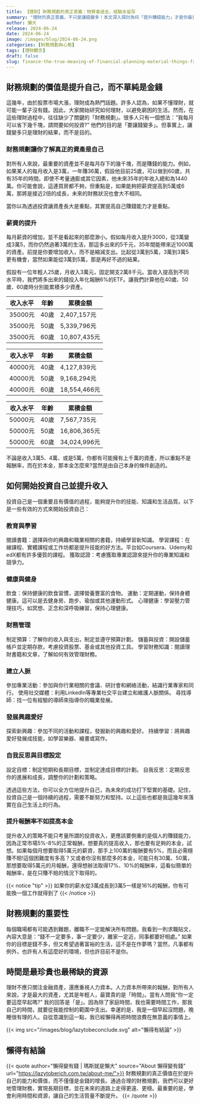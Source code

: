 ```yaml
---
title: 【理財】財務規劃的真正意義：物質會過去，經驗永留存
summary: "理財的真正意義，不只是讓錢變多！本文深入探討為何「提升賺錢能力」才是你最重要的資產。透過數據分析，揭示薪資提升對財富累積的巨大影響，並分享如何投資自己，讓物質會過去，經驗永留存，實現真正的財務自由。"
author: 懶大
release: 2024-06-24
date: 2024-06-24
image: /images/blog/2024-06-24.png
categories: [財務規劃與心態]
tags: [理財觀念]
draft: false
slug: finance-the-true-meaning-of-financial-planning-material-things-fade-experiences-last-forever
---
```


## 財務規劃的價值是提升自己，而不單純是金錢

這幾年，由於股票市場大漲，理財成為熱門話題。許多人認為，如果不懂理財，就可能一輩子沒有錢。因此，大家開始研究如何理財，以避免窮困的生活。然而，在這些理財過程中，往往缺少了關鍵的「財務規劃」。很多人只有一個想法：“我每月可以省下幾千塊，請問要如何投資?” 他們的目的是「要讓錢變多」。但事實上，讓錢變多只是理財的結果，而不是目的。

### 財務規劃讓你了解真正的資產是自己

對所有人來說，最重要的資產並不是每月存下的幾千塊，而是賺錢的能力。例如，如果某人的每月收入是3萬，一年賺36萬，假設他目前25歲，可以做到60歲，共有35年的時間。即使不考量通膨或其它因素，他未來35年的年收入總和為1440萬。你可能會說，這連買房都不夠，但重點是，如果能夠把薪資提高到5萬或6萬，那將是接近2倍的成長，未來的財務狀況也會大不相同。

當你以為透過投資讓資產長大是重點，其實提高自己賺錢能力才是重點，

### 薪資的提升

每月薪資的增加，並不是看起來的那麼渺小。假如每月收入提升3000，從3萬變成3萬5，而你仍然過著3萬的生活，那這多出來的5千元，35年間能帶來近1000萬的資產。前提是你要增加收入，而不是縮減支出。比起從3萬到5萬，3萬到3萬5更有機會，當然如果能從3萬到5萬，那是再好不過的結果。

假設有一位年輕人25歲，月收入3萬元，固定開支2萬8千元。當收入提高到不同水平時，我們將多出來的錢投入年化報酬6%的ETF。讓我們計算他在40歲、50歲、60歲時分別能累積多少資產。

| 收入水平 | 年齡 | 累積金額     |
| -------- | ---- | ------------ |
| 35000元  | 40歲 | 2,407,157元  |
| 35000元  | 50歲 | 5,339,796元  |
| 35000元  | 60歲 | 10,807,435元 |

| 收入水平 | 年齡 | 累積金額     |
| -------- | ---- | ------------ |
| 40000元  | 40歲 | 4,127,839元  |
| 40000元  | 50歲 | 9,168,294元  |
| 40000元  | 60歲 | 18,554,466元 |

| 收入水平 | 年齡 | 累積金額     |
| -------- | ---- | ------------ |
| 50000元  | 40歲 | 7,567,735元  |
| 50000元  | 50歲 | 16,806,365元 |
| 50000元  | 60歲 | 34,024,996元 |

不論是收入3萬5、4萬、或是5萬，你都有可能擁有上千萬的資產，所以重點不是報酬率，而在於本金，那本金怎麼來?當然是由自己本身的條件創造的。

## 如何開始投資自己並提升收入

投資自己是一個重要且有價值的過程，能夠提升你的技能、知識和生活品質。以下是一些有效的方式來開始投資自己：

### 教育與學習

閱讀書籍：選擇與你的興趣和職業相關的書籍，持續學習新知識。
學習課程：在線課程、實體課程或工作坊都是提升技能的好方法。平台如Coursera、Udemy和edX都有許多優質的課程。
獲取認證：考慮獲取專業認證來提升你的專業知識和競爭力。

### 健康與健身

飲食：保持健康的飲食習慣，選擇營養豐富的食物。
運動：定期運動，保持身體健康。這可以是去健身房、跑步、瑜伽或其他運動形式。
心理健康：學習壓力管理技巧，如冥想、正念和深呼吸練習，保持心理健康。

### 財務管理

制定預算：了解你的收入與支出，制定並遵守預算計劃。
儲蓄與投資：開設儲蓄帳戶並定期存款，考慮投資股票、基金或其他投資工具。
學習財務知識：閱讀理財書籍和文章，了解如何有效管理財務。

### 建立人脈

參加專業活動：參加與你行業相關的會議、研討會和網絡活動，結識行業專家和同行。
使用社交媒體：利用LinkedIn等專業社交平台建立和維護人脈關係。
尋找導師：找一位有經驗的導師來指導你的職業發展。

### 發展興趣愛好

探索新興趣：參加不同的活動和課程，發掘新的興趣和愛好。
持續學習：將興趣愛好發展成技能，如學習樂器、繪畫或寫作。

### 自我反思與目標設定

設定目標：制定短期和長期目標，並制定達成目標的計劃。
自我反思：定期反思你的進展和成長，調整你的計劃和策略。

透過這些方法，你可以全方位地提升自己，為未來的成功打下堅實的基礎。記住，投資自己是一個持續的過程，需要不斷努力和堅持。以上這些也都是我這幾年來落實在自己生活上的行為。

### 提升報酬率不如提高本金

提升收入的策略不能只考量所謂的投資收入，更應該要側重的是個人的賺錢能力，因為正常市場5%-8%的正常報酬，想要真的提高收入，那也要有足夠的本金，試想。如果每個月想要取得5萬元的薪資，那手上100萬的報酬要有5%，而且必需穩賺不賠!這個困難度有多高？又或者你沒有那麼多的本金，可能只有30萬、50萬，那想要取得5萬元的月報酬，還得想辦法取得17%、10%的報酬率，這看似簡單的報酬率，是在只賺不賠的情況下取得的。

{{< notice "tip" >}}
如果你的薪水從3萬成長到3萬5一樣是16%的報酬，你有可能換一個工作就得到了
{{< /notice >}}

## 財務規劃的重要性

每個職場都有可能遇到難題，離職不一定能解決所有問題。我看到一則求職貼文，內容大意是：“錢不一定要多，事一定要少，離家一定近，同事都要好相處。” 如果你的目標是錢不多，但又希望過著富裕的生活，這不是在作夢嗎？當然，凡事都有例外，也許有人有這麼好的環境，但也許目前不是你。

## 時間是最珍貴也最稀缺的資源

理財不應只關注金融資產，還應重視人力資本。人力資本所帶來的報酬，對所有人來說，才是最大的資產，尤其是年輕人，最寶貴的是「時間」。當有人問我“你一定要這麼早起嗎?” 我的回答是「是」。因為除了家庭時間，我也需要時間工作，那我自己的時間，就要從我能控制的範圍中支出。幸運的是，我是一個早起沒問題，晚睡很有理的人。自從意識到這一點，我已經懶得再把時間浪費在無意義的事情上。

{{< img src="/images/blog/lazytobeconclude.svg" alt="懶得有結論" >}}

## 懶得有結論

{{< quote author="懶得變有錢 | 瑪斯就是懶大" source="About 懶得變有錢" url="https://lazytoberich.com.tw/about-me/">}}
財務規劃的真正價值在於提升自己的能力和價值，而不僅僅是金錢的增長。通過合理的財務規劃，我們可以更好地管理財務，實現長期目標，並在未來的道路上走得更遠、更穩。最重要的是，學會利用時間和資源，讓自己的生活質量不斷提升。
{{< /quote >}}
